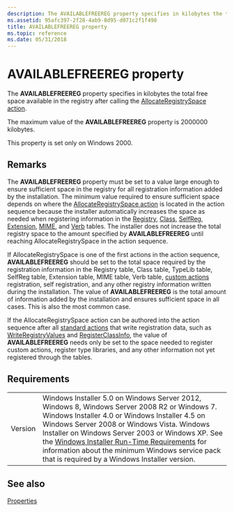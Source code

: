 ```yaml
---
description: The AVAILABLEFREEREG property specifies in kilobytes the total free space available in the registry after calling the AllocateRegistrySpace action.The maximum value of the AVAILABLEFREEREG property is 2000000 kilobytes.This property is set only on Windows 2000.
ms.assetid: 95afc397-2f28-4ab9-8d95-d071c2f1f498
title: AVAILABLEFREEREG property
ms.topic: reference
ms.date: 05/31/2018
---
```


# AVAILABLEFREEREG property

The **AVAILABLEFREEREG** property specifies in kilobytes the total free space available in the registry after calling the [AllocateRegistrySpace action](allocateregistryspace-action.md).

The maximum value of the **AVAILABLEFREEREG** property is 2000000 kilobytes.

This property is set only on Windows 2000.

## Remarks

The **AVAILABLEFREEREG** property must be set to a value large enough to ensure sufficient space in the registry for all registration information added by the installation. The minimum value required to ensure sufficient space depends on where the [AllocateRegistrySpace action](allocateregistryspace-action.md) is located in the action sequence because the installer automatically increases the space as needed when registering information in the [Registry](registry-table.md), [Class](class-table.md), [SelfReg](selfreg-table.md), [Extension](extension-table.md), [MIME](mime-table.md), and [Verb](verb-table.md) tables. The installer does not increase the total registry space to the amount specified by **AVAILABLEFREEREG** until reaching AllocateRegistrySpace in the action sequence.

If AllocateRegistrySpace is one of the first actions in the action sequence, **AVAILABLEFREEREG** should be set to the total space required by the registration information in the Registry table, Class table, TypeLib table, SelfReg table, Extension table, MIME table, Verb table, [custom actions](custom-actions.md) registration, self registration, and any other registry information written during the installation. The value of **AVAILABLEFREEREG** is the total amount of information added by the installation and ensures sufficient space in all cases. This is also the most common case.

If the AllocateRegistrySpace action can be authored into the action sequence after all [standard actions](standard-actions.md) that write registration data, such as [WriteRegistryValues](writeregistryvalues-action.md) and [RegisterClassInfo](registerclassinfo-action.md), the value of **AVAILABLEFREEREG** needs only be set to the space needed to register custom actions, register type libraries, and any other information not yet registered through the tables.

## Requirements



|                    |                                                                                                                                                                                                                                                                                                                                                                                                                                                  |
|--------------------|--------------------------------------------------------------------------------------------------------------------------------------------------------------------------------------------------------------------------------------------------------------------------------------------------------------------------------------------------------------------------------------------------------------------------------------------------|
| Version<br/> | Windows Installer 5.0 on Windows Server 2012, Windows 8, Windows Server 2008 R2 or Windows 7. Windows Installer 4.0 or Windows Installer 4.5 on Windows Server 2008 or Windows Vista. Windows Installer on Windows Server 2003 or Windows XP. See the [Windows Installer Run-Time Requirements](windows-installer-portal.md) for information about the minimum Windows service pack that is required by a Windows Installer version.<br/> |



## See also

<dl> <dt>

[Properties](properties.md)
</dt> </dl>

 

 




